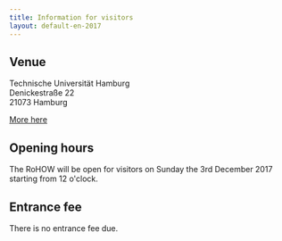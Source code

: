 ```yaml
---
title: Information for visitors
layout: default-en-2017
---
```


## Venue

Technische Universität Hamburg  
Denickestraße 22  
21073 Hamburg  

[More here](besucher.html)

## Opening hours

The RoHOW will be open for visitors on Sunday the 3rd December 2017 starting from 12 o'clock.

## Entrance fee

There is no entrance fee due.

